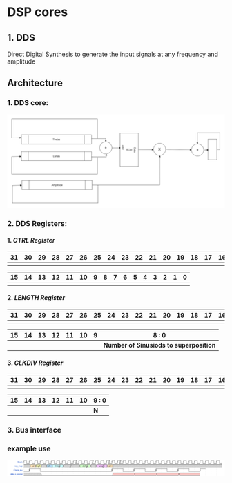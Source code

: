 # DSP cores
## 1. DDS 
Direct Digital Synthesis to generate the input signals at any frequency and amplitude  
## Architecture  
### 1. DDS core:
![DDS](DDS.drawio.png)
### 2. DDS Registers:

#### 1. ***CTRL Register***


| 31 | 30 | 29 | 28 | 27 | 26 | 25 | 24 | 23 | 22 | 21 | 20 | 19 | 18 | 17 | 16 |
|----|----|----|----|----|----|----|----|----|----|----|----|----|----|----|----|
|    |    |    |    |    |    |    |    |    |    |    |    |    |    |    |    |

| 15 | 14 | 13 | 12 | 11 | 10 | 9  | 8  | 7  | 6  | 5  | 4  | 3  | 2  | 1  | 0  |
|----|----|----|----|----|----|----|----|----|----|----|----|----|----|----|----|
|    |    |    |    |    |    |    |    |    |    |    |    |    |    |    |    |

#### 2. ***LENGTH Register***

| 31 | 30 | 29 | 28 | 27 | 26 | 25 | 24 | 23 | 22 | 21 | 20 | 19 | 18 | 17 | 16 |
|----|----|----|----|----|----|----|----|----|----|----|----|----|----|----|----|
|    |    |    |    |    |    |    |    |    |    |    |    |    |    |    |    |

| 15 | 14 | 13 | 12 | 11 | 10 | 9  |8  : 0|       
|----|----|----|----|----|----|----|--------------------------------------------|
|    |    |    |    |    |    |    |____Number of Sinusiods to superposition____|

#### 3. ***CLKDIV Register***
| 31 | 30 | 29 | 28 | 27 | 26 | 25 | 24 | 23 | 22 | 21 | 20 | 19 | 18 | 17 | 16 |
|----|----|----|----|----|----|----|----|----|----|----|----|----|----|----|----|
|    |    |    |    |    |    |    |    |    |    |    |    |    |    |    |    |

| 15 | 14 | 13 | 12 | 11 | 10 | 9  : 0  |
|----|----|----|----|----|----|---------|
|    |    |    |    |    |    |____N____|


### 3. Bus interface 

### example use
![EX](figures/ex1.svg)